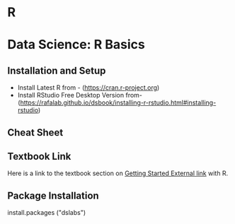 # R

# Data Science: R Basics

## Installation and Setup

-   Install Latest R from - (<https://cran.r-project.org>)
-   Install RStudio Free Desktop Version from- (<https://rafalab.github.io/dsbook/installing-r-rstudio.html#installing-rstudio>)

## Cheat Sheet

## Textbook Link

Here is a link to the textbook section on [Getting Started External link](https://rafalab.github.io/dsbook/getting-started.html) with R.

## Package Installation

install.packages ("dslabs")
